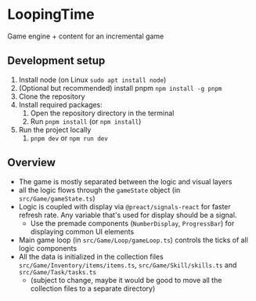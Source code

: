 # LoopingTime

Game engine + content for an incremental game

## Development setup

1. Install node (on Linux `sudo apt install node`)
2. (Optional but recommended) install pnpm `npm install -g pnpm`
3. Clone the repository
4. Install required packages:
   1. Open the repository directory in the terminal
   2. Run `pnpm install` (or `npm install`)
5. Run the project locally
   1. `pnpm dev` or `npm run dev`

## Overview

- The game is mostly separated between the logic and visual layers
- all the logic flows through the `gameState` object (in `src/Game/gameState.ts`)
- Logic is coupled with display via `@preact/signals-react` for faster refresh rate. Any variable that's used for display should be a signal.
  - Use the premade components (`NumberDisplay`, `ProgressBar`) for displaying common UI elements
- Main game loop (in `src/Game/Loop/gameLoop.ts`) controls the ticks of all logic components
- All the data is initialized in the collection files `src/Game/Inventory/items/items.ts`, `src/Game/Skill/skills.ts` and `src/Game/Task/tasks.ts`
  - (subject to change, maybe it would be good to move all the collection files to a separate directory)

